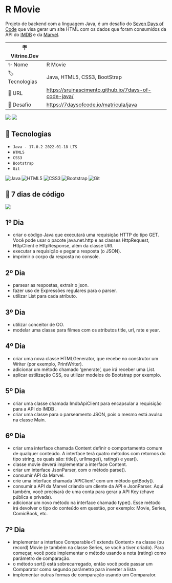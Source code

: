 

# R Movie

Projeto de backend com a linguagem Java, é um desafio do <a href="https://7daysofcode.io/matricula/java">Seven Days of Code</a> que visa gerar um site HTML com os dados que foram consumidos da API do <a href="https://imdb-api.com/">IMDB</a> e da <a href="https://developer.marvel.com/"> Marvel</a>.

| 🪧 Vitrine.Dev |     |
| -------------  | --- |
| ✨ Nome        | R Movie
| 🏷️ Tecnologias | Java, HTML5, CSS3, BootStrap
| 🚀 URL         | https://sruinascimento.github.io/7days-of-code-java/
| 🤿 Desafio | https://7daysofcode.io/matricula/java

![](https://user-images.githubusercontent.com/57668890/180806003-6765c6ae-b347-4e0c-82a5-bc224e08d9a8.png#vitrinedev)
![](https://user-images.githubusercontent.com/57668890/194978056-89a48ec6-6ec3-4a02-b409-04c52f3c0182.png#vitrinedev)


## 🔨 Tecnologias

- ``Java - 17.0.2 2022-01-18 LTS``
- ``HTML5``
- ``CSS3``
- ``Bootstrap``
- ``Git``


 ![Java](https://img.shields.io/badge/java-%23ED8B00.svg?style=for-the-badge&logo=java&logoColor=white)
 ![HTML5](https://img.shields.io/badge/html5-%23E34F26.svg?style=for-the-badge&logo=html5&logoColor=white)
 ![CSS3](https://img.shields.io/badge/css3-%231572B6.svg?style=for-the-badge&logo=css3&logoColor=white)
 ![Bootstrap](https://img.shields.io/badge/bootstrap-%23563D7C.svg?style=for-the-badge&logo=bootstrap&logoColor=white)
 ![Git](https://img.shields.io/badge/git-%23F05033.svg?style=for-the-badge&logo=git&logoColor=white)

## 🤿 7 dias de código 
<img src="https://camo.githubusercontent.com/459f141bd5e24c179a0e2dd49691e290ed5c5d4b4cb97767daee7cfaf6e31121/687474703a2f2f696d672e736869656c64732e696f2f7374617469632f76313f6c6162656c3d535441545553266d6573736167653d434f4e434c5549444f26636f6c6f723d475245454e267374796c653d666f722d7468652d6261646765">


## 1º Dia
  - criar o código Java que executará uma requisição HTTP do tipo GET. Você pode usar o pacote java.net.http e as classes HttpRequest, HttpClient e HttpResponse, além da classe URI.
  - executar a requisição e pegar a resposta (o JSON).
  - imprimir o corpo da resposta no console.
  
  
## 2º Dia
  - parsear as respostas, extrair o json.
  - fazer uso de Expressões regulares para o parser.
  - utilizar List<String> para cada atributo.
  

## 3º Dia
  - utilizar conceitor de OO.
  - modelar uma classe para filmes com os atributos title, url, rate e year. 
  
  
## 4º Dia
  - criar uma nova classe HTMLGenerator, que recebe no construtor um Writer (por exemplo, PrintWriter).
  - adicionar um método chamado ‘generate’, que irá receber uma List<Movie>.
  - aplicar estilização CSS, ou utilizar modelos do Bootstrap por exemplo.
  
  
 ## 5º Dia
   - criar uma classe chamada ImdbApiClient para encapsular a requisição para a API do IMDB .
   - criar uma classe para o parseamento JSON, pois o mesmo está avulso na classe Main.


## 6º Dia
   - criar uma interface chamada Content definir o comportamento comum de qualquer conteúdo. A interface terá quatro métodos com retornos do tipo string, os quais são: title(), urlImage(), rating() e year().
   - classe movie deverá implementar a interface Content.
   - criar um interface JsonParser, com o método parse(). 
   - consumir API da Marvel.
   - crie uma interface chamada 'APIClient' com um método getBody().
   - consumir a API da Marvel criando um cliente da API e JsonParser. Aqui também, você precisará de uma conta para gerar a API Key (chave pública e privada).
   - adicionar um novo método na interface chamado type(). Esse método irá devolver o tipo do conteúdo em questão, por exemplo: Movie, Series, ComicBook, etc.


## 7º Dia
   - implementar a interface Comparable<? extends Content> na classe (ou record) Movie (e também na classe Series, se você a tiver criado). Para começar, você pode implementar o método usando a nota (rating) como parâmetro de comparação.
  - o método sort() está sobrecarregado, então você pode passar um Comparator como segundo parâmetro para inverter a lista
  - implementar outras formas de comparação usando um Comparator.
  
  
